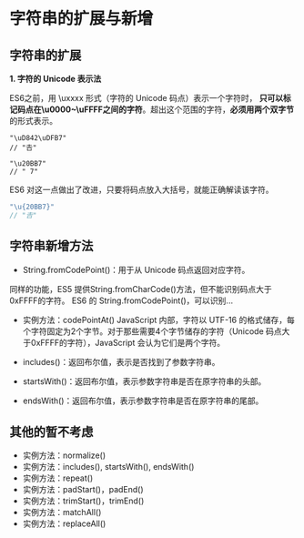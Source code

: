 # 字符串的扩展与新增

## 字符串的扩展

**1. 字符的 Unicode 表示法**

ES6之前，用 \uxxxx 形式（字符的 Unicode 码点）表示一个字符时， **只可以标记码点在\u0000~\uFFFF之间的字符**。超出这个范围的字符，**必须用两个双字节**的形式表示。
```JS
"\uD842\uDFB7"
// "𠮷"

"\u20BB7"
// " 7"

```

ES6 对这一点做出了改进，只要将码点放入大括号，就能正确解读该字符。
```js
"\u{20BB7}"
// "𠮷"
```

## 字符串新增方法
* String.fromCodePoint()：用于从 Unicode 码点返回对应字符。

同样的功能，ES5 提供String.fromCharCode()方法，但不能识别码点大于0xFFFF的字符。
ES6 的 String.fromCodePoint()，可以识别... 

* 实例方法：codePointAt()
JavaScript 内部，字符以 UTF-16 的格式储存，每个字符固定为2个字节。对于那些需要4个字节储存的字符（Unicode 码点大于0xFFFF的字符），JavaScript 会认为它们是两个字符。

* includes()：返回布尔值，表示是否找到了参数字符串。
* startsWith()：返回布尔值，表示参数字符串是否在原字符串的头部。
* endsWith()：返回布尔值，表示参数字符串是否在原字符串的尾部。



## 其他的暂不考虑
* 实例方法：normalize()
* 实例方法：includes(), startsWith(), endsWith()
* 实例方法：repeat()
* 实例方法：padStart()，padEnd()
* 实例方法：trimStart()，trimEnd()
* 实例方法：matchAll()
* 实例方法：replaceAll()
